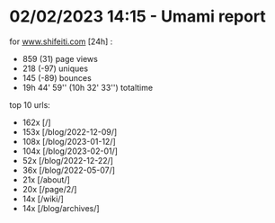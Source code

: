 # 02/02/2023 14:15 - Umami report
for www.shifeiti.com [24h] :

 - 859 (31) page views
 - 218 (-97) uniques
 - 145 (-89) bounces
 - 19h 44' 59'' (10h 32' 33'') totaltime


top 10 urls:
 - 162x [/]
 - 153x [/blog/2022-12-09/]
 - 108x [/blog/2023-01-12/]
 - 104x [/blog/2023-02-01/]
 - 52x [/blog/2022-12-22/]
 - 36x [/blog/2022-05-07/]
 - 21x [/about/]
 - 20x [/page/2/]
 - 14x [/wiki/]
 - 14x [/blog/archives/]


